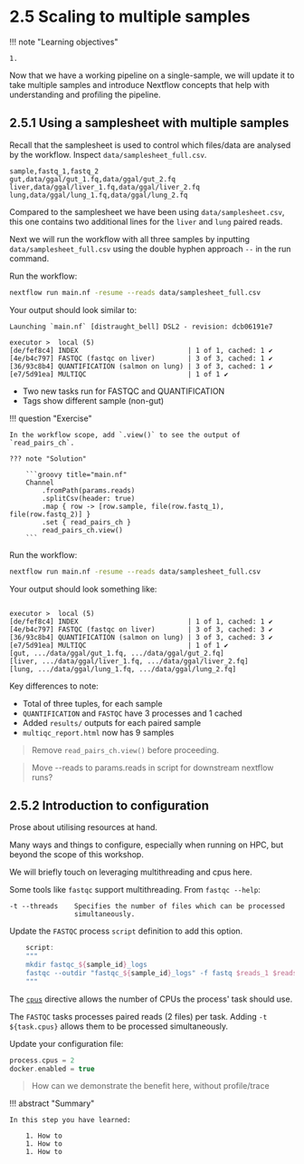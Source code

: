 # 2.5 Scaling to multiple samples  

!!! note "Learning objectives"  

    1.

Now that we have a working pipeline on a single-sample, we will update it 
to take multiple samples and introduce Nextflow concepts that help with
understanding and profiling the pipeline.  

## 2.5.1 Using a samplesheet with multiple samples  

Recall that the samplesheet is used to control which files/data are analysed by
the workflow. Inspect `data/samplesheet_full.csv`.  

```console linenums="1" title="samplesheet_full.csv"
sample,fastq_1,fastq_2
gut,data/ggal/gut_1.fq,data/ggal/gut_2.fq
liver,data/ggal/liver_1.fq,data/ggal/liver_2.fq
lung,data/ggal/lung_1.fq,data/ggal/lung_2.fq
```

Compared to the samplesheet we have been using `data/samplesheet.csv`, this one
contains two additional lines for the `liver` and `lung` paired reads.

Next we will run the workflow with all three samples by inputting 
`data/samplesheet_full.csv` using the double hyphen approach `--` in the run
command.

Run the workflow:  

```bash
nextflow run main.nf -resume --reads data/samplesheet_full.csv
```

Your output should look similar to:  

```console title="Output"
Launching `main.nf` [distraught_bell] DSL2 - revision: dcb06191e7

executor >  local (5)
[de/fef8c4] INDEX                           | 1 of 1, cached: 1 ✔
[4e/b4c797] FASTQC (fastqc on liver)        | 3 of 3, cached: 1 ✔
[36/93c8b4] QUANTIFICATION (salmon on lung) | 3 of 3, cached: 1 ✔
[e7/5d91ea] MULTIQC                         | 1 of 1 ✔

```

- Two new tasks run for FASTQC and QUANTIFICATION 
- Tags show different sample (non-gut)

!!! question "Exercise"

    In the workflow scope, add `.view()` to see the output of `read_pairs_ch`.

    ??? note "Solution"

        ```groovy title="main.nf"
        Channel
            .fromPath(params.reads)
            .splitCsv(header: true)
            .map { row -> [row.sample, file(row.fastq_1), file(row.fastq_2)] }
            .set { read_pairs_ch }
            read_pairs_ch.view()
        ```

Run the workflow:  

```bash
nextflow run main.nf -resume --reads data/samplesheet_full.csv
```

Your output should look something like:  

```console title="Output"

executor >  local (5)
[de/fef8c4] INDEX                           | 1 of 1, cached: 1 ✔
[4e/b4c797] FASTQC (fastqc on liver)        | 3 of 3, cached: 3 ✔
[36/93c8b4] QUANTIFICATION (salmon on lung) | 3 of 3, cached: 3 ✔
[e7/5d91ea] MULTIQC                         | 1 of 1 ✔
[gut, .../data/ggal/gut_1.fq, .../data/ggal/gut_2.fq]
[liver, .../data/ggal/liver_1.fq, .../data/ggal/liver_2.fq]
[lung, .../data/ggal/lung_1.fq, .../data/ggal/lung_2.fq]
```  

Key differences to note: 

- Total of three tuples, for each sample  
- `QUANTIFICATION` and `FASTQC` have 3 processes and 1 cached  
- Added `results/` outputs for each paired sample  
- `multiqc_report.html` now has 9 samples  

> Remove `read_pairs_ch.view()` before proceeding.    

> Move --reads to params.reads in script for downstream nextflow runs?  

## 2.5.2 Introduction to configuration  

Prose about utilising resources at hand.

Many ways and things to configure, especially when running on HPC, but beyond
the scope of this workshop. 

We will briefly touch on leveraging multithreading and cpus here.

Some tools like `fastqc` support multithreading. From `fastqc --help`:

```console title="Output"
-t --threads    Specifies the number of files which can be processed    
                simultaneously.
```

Update the `FASTQC` process `script` definition to add this option.  

```groovy title="main.nf"
    script:
    """
    mkdir fastqc_${sample_id}_logs
    fastqc --outdir "fastqc_${sample_id}_logs" -f fastq $reads_1 $reads_2 -t $task.cpus
    """
```

The [`cpus`](https://www.nextflow.io/docs/latest/process.html#cpus) directive
allows the number of CPUs the process' task should use.  

The `FASTQC` tasks processes paired reads (2 files) per task. Adding
`-t ${task.cpus}` allows them to be processed simultaneously.  

Update your configuration file:  

```groovy linenums="1" title="nextflow.config
process.cpus = 2
docker.enabled = true
```

> How can we demonstrate the benefit here, without profile/trace  

!!! abstract "Summary"

    In this step you have learned:

        1. How to
        1. How to
        1. How to
